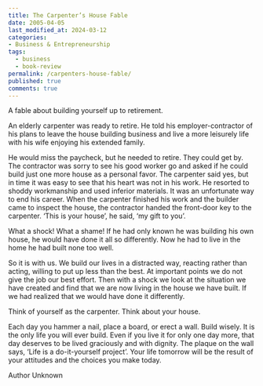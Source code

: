 ```yaml
---
title: The Carpenter’s House Fable
date: 2005-04-05
last_modified_at: 2024-03-12
categories:
- Business & Entrepreneurship
tags:
  - business
  - book-review
permalink: /carpenters-house-fable/
published: true
comments: true
---
```

A fable about building yourself up to retirement.
<!--more-->
An elderly carpenter was ready to retire. He told his employer-contractor of his plans to leave the house building business and live a more leisurely life with his wife enjoying his extended family.

He would miss the paycheck, but he needed to retire. They could get by. The contractor was sorry to see his good worker go and asked if he could build just one more house as a personal favor. The carpenter said yes, but in time it was easy to see that his heart was not in his work. He resorted to shoddy workmanship and used inferior materials. It was an unfortunate way to end his career.
When the carpenter finished his work and the builder came to inspect the house, the contractor handed the front-door key to the carpenter. ‘This is your house’, he said, ‘my gift to you’.

What a shock! What a shame! If he had only known he was building his own house, he would have done it all so differently. Now he had to live in the home he had built none too well.

So it is with us. We build our lives in a distracted way, reacting rather than acting, willing to put up less than the best. At important points we do not give the job our best effort. Then with a shock we look at the situation we have created and find that we are now living in the house we have built. If we had realized that we would have done it differently.

Think of yourself as the carpenter. Think about your house.

Each day you hammer a nail, place a board, or erect a wall. Build wisely. It is the only life you will ever build. Even if you live it for only one day more, that day deserves to be lived graciously and with dignity. The plaque on the wall says, ‘Life is a do-it-yourself project’. Your life tomorrow will be the result of your attitudes and the choices you make today.

Author Unknown